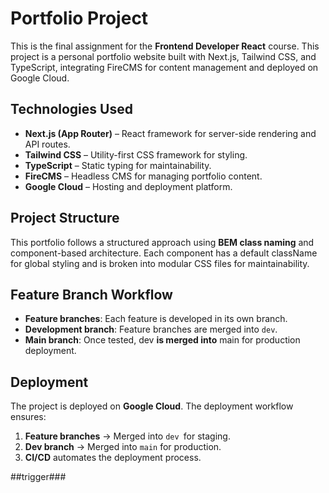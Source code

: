 # Portfolio Project

This is the final assignment for the **Frontend Developer React** course. This project is a personal portfolio website built with Next.js, Tailwind CSS, and TypeScript, integrating FireCMS for content management and deployed on Google Cloud.

## Technologies Used

- **Next.js (App Router)** – React framework for server-side rendering and API routes.
- **Tailwind CSS** – Utility-first CSS framework for styling.
- **TypeScript** – Static typing for maintainability.
- **FireCMS** – Headless CMS for managing portfolio content.
- **Google Cloud** – Hosting and deployment platform.

## Project Structure

This portfolio follows a structured approach using **BEM class naming** and component-based architecture. Each component has a default className for global styling and is broken into modular CSS files for maintainability.

## Feature Branch Workflow

- **Feature branches**: Each feature is developed in its own branch.
- **Development branch**: Feature branches are merged into `dev`.
- **Main branch**: Once tested, dev **is merged into** main for production deployment.

## Deployment

The project is deployed on **Google Cloud**. The deployment workflow ensures:

1. **Feature branches** → Merged into `dev `for staging.
2. **Dev branch** → Merged into `main` for production.
3. **CI/CD** automates the deployment process.

##trigger###

